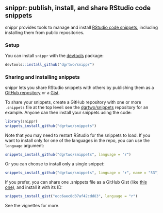 <!-- README.md is generated from README.Rmd. Please edit that file -->
snippr: publish, install, and share RStudio code snippets
---------------------------------------------------------

snippr provides tools to manage and install [RStudio code snippets](http://blog.rstudio.org/2015/04/13/rstudio-v0-99-preview-code-snippets/), including installing them from public repositories.

### Setup

You can install `snippr` with the [devtools](https://github.com/hadley/devtools) package:

``` r
devtools::install_github("dgrtwo/snippr")
```

### Sharing and installing snippets

snippr lets you share RStudio snippets with others by publishing them as a [GitHub repository](https://github.com/) or a [Gist](https://gist.github.com/).

To share your snippets, create a GitHub repository with one or more `.snippets` file at the top level: see the [dgrtwo/snippets](https://github.com/dgrtwo/snippets) repository for an example. Anyone can then install your snippets using the code:

``` r
library(snippr)
snippets_install_github("dgrtwo/snippets")
```

Note that you may need to restart RStudio for the snippets to load. If you want to install only for one of the languages in the repo, you can use the `language` argument:

``` r
snippets_install_github("dgrtwo/snippets", language = "r")
```

Or you can choose to install only a single snippet:

``` r
snippets_install_github("dgrtwo/snippets", language = "r", name = "S3")
```

If you prefer, you can share one .snippets file as a GitHub Gist (like [this one](https://gist.github.com/dgrtwo/ecc6aec8d37af42cdd83)), and install it with its ID:

``` r
snippets_install_gist("ecc6aec8d37af42cdd83", language = "r")
```

See the vignettes for more.
